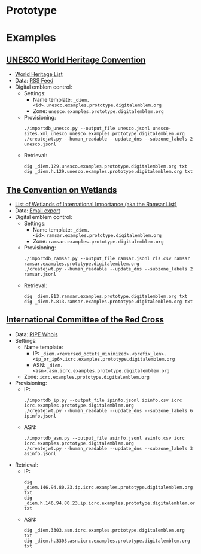 # Prototype



# Examples

## [UNESCO World Heritage Convention](https://whc.unesco.org/)
 - [World Heritage List](https://whc.unesco.org/en/list/)
 - Data: [RSS Feed](https://whc.unesco.org/en/list/rss/)
 - Digital emblem control:
   - Settings:
     - Name template: `_diem.<id>.unesco.examples.prototype.digitalemblem.org`
     - Zone: `unesco.examples.prototype.digitalemblem.org`
   - Provisioning:
     ```
     ./importdb_unesco.py --output_file unesco.jsonl unesco-sites.xml unesco unesco.examples.prototype.digitalemblem.org
     ./createjwt.py --human_readable --update_dns --subzone_labels 2 unesco.jsonl 
     ```
   - Retrieval:
     ```
     dig _diem.129.unesco.examples.prototype.digitalemblem.org txt
     dig _diem.h.129.unesco.examples.prototype.digitalemblem.org txt
     ```

## [The Convention on Wetlands](https://ramsar.org/)
 - [List of Wetlands of International Importance (aka the Ramsar List)](https://rsis.ramsar.org/#list)
 - Data: [Email export](https://rsis.ramsar.org/#exports)
 - Digital emblem control:
   - Settings:
     - Name template: `_diem.<id>.ramsar.examples.prototype.digitalemblem.org`
     - Zone: `ramsar.examples.prototype.digitalemblem.org`
   - Provisioning:
     ```
     ./importdb_ramsar.py --output_file ramsar.jsonl ris.csv ramsar ramsar.examples.prototype.digitalemblem.org
     ./createjwt.py --human_readable --update_dns --subzone_labels 2 ramsar.jsonl 
     ```
   - Retrieval:
     ```
     dig _diem.813.ramsar.examples.prototype.digitalemblem.org txt
     dig _diem.h.813.ramsar.examples.prototype.digitalemblem.org txt
     ```

## [International Committee of the Red Cross](https://www.icrc.org/)
   - Data: [RIPE Whois](https://apps.db.ripe.net/db-web-ui/query?bflag=false&dflag=false&rflag=true&searchtext=80.94.146.0&source=RIPE)
   - Settings:
     - Name template:
       - IP: `_diem.<reversed_octets_minimized>.<prefix_len>.<ip_or_ip6>.icrc.examples.prototype.digitalemblem.org`
       - ASN: `_diem.<asn>.asn.icrc.examples.prototype.digitalemblem.org`
     - Zone: `icrc.examples.prototype.digitalemblem.org`
   - Provisioning:
     - IP:
       ```
       ./importdb_ip.py --output_file ipinfo.jsonl ipinfo.csv icrc icrc.examples.prototype.digitalemblem.org
       ./createjwt.py --human_readable --update_dns --subzone_labels 6 ipinfo.jsonl
       ```
     - ASN:
       ```
       ./importdb_asn.py --output_file asinfo.jsonl asinfo.csv icrc icrc.examples.prototype.digitalemblem.org
       ./createjwt.py --human_readable --update_dns --subzone_labels 3 asinfo.jsonl
       ```
   - Retrieval:
     - IP:
       ```
       dig _diem.146.94.80.23.ip.icrc.examples.prototype.digitalemblem.org txt
       dig _diem.h.146.94.80.23.ip.icrc.examples.prototype.digitalemblem.org txt
       ```
     - ASN:
       ```
       dig _diem.3303.asn.icrc.examples.prototype.digitalemblem.org txt
       dig _diem.h.3303.asn.icrc.examples.prototype.digitalemblem.org txt
       ```
